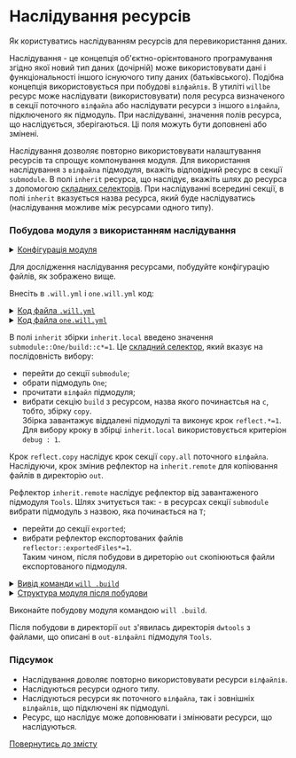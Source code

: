 # Наслідування ресурсів

Як користуватись наслідуванням ресурсів для перевикористання даних.

Наслідування - це концепція об'єктно-орієнтованого програмування згідно якої новий тип даних (дочірній) може використовувати дані і функціональності іншого існуючого типу даних (батьківського). Подібна концепція використовується при побудові `вілфайлів`. В утиліті `willbe` ресурс може наслідувати (використовувати) поля ресурса визначеного в секції поточного `вілфайла` або наслідувати ресурси з іншого `вілфайла`, підключеного як підмодуль. При наслідуванні, значення полів ресурса, що наслідується, зберігаються. Ці поля можуть бути доповнені або змінені.  

Наслідування дозволяє повторно використовувати налаштування ресурсів та спрощує компонування модуля. Для використання наслідування з `вілфайла` підмодуля, вкажіть відповідний ресурс в секції `submodule`. В полі `inherit` ресурса, що наслідує, вкажіть шлях до ресурса з допомогою [складних селекторів](SelectorComposite.md). При наслідуванні всередині секції, в полі `inherit` вказується назва ресурса, який буде наслідуватись (наслідування можливе між ресурсами одного типу).   

### Побудова модуля з використанням наслідування

<details>
  <summary><u>Конфігурація модуля</u></summary>

```
inheritability
      ├── one
      │    └── one.will.yml
      └── .will.yml

```

</details>

Для дослідження наслідування ресурсами, побудуйте конфігурацію файлів, як зображено вище.

Внесіть в `.will.yml` i `one.will.yml` код:

<details>
  <summary><u>Код файла <code>.will.yml</code></u></summary>

```yaml
about :

  name : inheritability
  description : "To use resources inheritability"
  version : 0.0.1

path :

  out : 'out'

submodule :

   One : './one/one.will.yml'
   Tools : git+https:///github.com/Wandalen/wTools.git/out/wTools#master

reflector :

  inherit.remote:
    inherit : submodule::T*/exported::*=1/reflector::exportedFiles*=1
    dst:
      filePath: path::out
    criterion:
      debug: [ 0,1 ]

step :

  copy.all :
    inherit : predefined.reflect
    reflector : reflector::reflect.*
    criterion:
      debug: [ 0,1 ]

  reflect.copy :
    inherit : step::copy*
    reflector : reflector::inherit.*=1
    criterion:
      debug: 1

build :

  inherit.local :
    inherit: submodule::One/build::c*=1
    criterion :
      default : 1
      debug : 1

```

</details>
<details>
  <summary><u>Код файла <code>one.will.yml</code></u></summary>

```yaml
build :

  copy :
    criterion :
      debug : [ 0,1 ]
    steps :
      - submodules.download
      - reflect.*=1

```

</details>

В полі `inherit` збірки `inherit.local` введено значення `submodule::One/build::c*=1`. Це [складний селектор](SelectorComposite.md), який вказує на послідовність вибору: 
- перейти до секції `submodule`;
- обрати підмодуль `One`;
- прочитати `вілфайл` підмодуля;
- вибрати секцію `build` з ресурсом, назва якого починаєтсья на `c`, тобто, збірку `copy`.  
Збірка завантажує віддалені підмодулі та виконує крок `reflect.*=1`. Для вибору кроку в збірці `inherit.local` використовується критеріон `debug : 1`.  

Крок `reflect.copy` наслідує крок секції `copy.all` поточного `вілфайла`. Наслідуючи, крок змінив рефлектор на `inherit.remote` для копіювання файлів в директорію `out`.  

Рефлектор `inherit.remote` наслідує рефлектор від завантаженого підмодуля `Tools`. Шлях зчитується так: - в ресурсах секції `submodule` вибрати підмодуль з назвою, яка починається на `T`;
- перейти до секції `exported`;
- вибрати рефлектор експортованих файлів `reflector::exportedFiles*=1`.  
Таким чином, після побудови в диреторію `out` скопіюються файли експортованого підмодуля.    

<details>
  <summary><u>Вивід команди <code>will .build</code></u></summary>

```
[user@user ~]$ will .build
...
  Building module::inheritability / build::inherit.local
     . Read : /path_to_file/.module/Tools/out/wTools.out.will.yml
     + module::Tools version master was downloaded in 21.597s
   + 1/2 submodule(s) of module::inheritability were downloaded in 21.605s
   + reflect.copy reflected 56 files /path_to_file/ : out <- .module/Tools/proto in 1.895s
  Built module::inheritability / build::inherit.local in 23.595s

```

</details>
<details>
  <summary><u>Структура модуля після побудови</u></summary>

```
inheritability
      ├── .module
      │       └── Tools
      ├── one
      │    └── one.will.yml
      ├── out
      │    └── dwtools
      └── .will.yml

```

</details>

Виконайте побудову модуля командою `will .build`.

Після побудови в директорії `out` з'явилась директорія `dwtools` з файлами, що описані в `out-вілфайлі` підмодуля `Tools`. 

### Підсумок  

- Наслідування доволяє повторно використовувати ресурси `вілфайлів`.
- Наслідуються ресурси одного типу.
- Наслідуються ресурси як поточного `вілфайла`, так і зовнішніх `вілфайлів`, що підключені як підмодулі.
- Ресурс, що наслідує може доповнювати і змінювати ресурси, що наслідуються.

[Повернутись до змісту](../README.md#tutorials)
